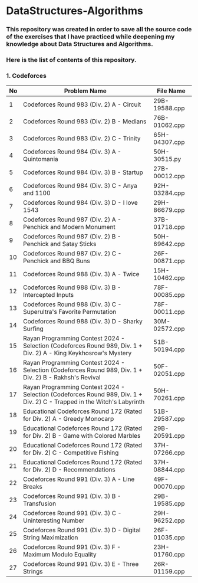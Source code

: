 # DataStructures-Algorithms

### This repository was created in order to save all the source code of the exercises that I have practiced while deepening my knowledge about Data Structures and Algorithms.

### Here is the list of contents of this repository.

### 1. Codeforces
| No   | Problem Name                                                                                                               | File Name       |
|------|----------------------------------------------------------------------------------------------------------------------------|-----------------|
| 1    | Codeforces Round 983 (Div. 2) A - Circuit                                                                                  | 29B-19588.cpp   |
| 2    | Codeforces Round 983 (Div. 2) B - Medians                                                                                  | 76B-01062.cpp   |
| 3    | Codeforces Round 983 (Div. 2) C - Trinity                                                                                  | 65H-04307.cpp   |
| 4    | Codeforces Round 984 (Div. 3) A - Quintomania                                                                              | 50H-30515.py    |
| 5    | Codeforces Round 984 (Div. 3) B - Startup                                                                                  | 27B-00012.cpp   |
| 6    | Codeforces Round 984 (Div. 3) C - Anya and 1100                                                                            | 92H-03284.cpp   |
| 7    | Codeforces Round 984 (Div. 3) D - I love 1543                                                                              | 29H-86679.cpp   |
| 8    | Codeforces Round 987 (Div. 2) A - Penchick and Modern Monument                                                             | 37B-01718.cpp   |
| 9    | Codeforces Round 987 (Div. 2) B - Penchick and Satay Sticks                                                                | 50H-69642.cpp   |
| 10   | Codeforces Round 987 (Div. 2) C - Penchick and BBQ Buns                                                                    | 26F-00871.cpp   |
| 11   | Codeforces Round 988 (Div. 3) A - Twice                                                                                    | 15H-10462.cpp   |
| 12   | Codeforces Round 988 (Div. 3) B - Intercepted Inputs                                                                       | 78F-00085.cpp   |
| 13   | Codeforces Round 988 (Div. 3) C - Superultra's Favorite Permutation                                                        | 78F-00011.cpp   |
| 14   | Codeforces Round 988 (Div. 3) D - Sharky Surfing                                                                           | 30M-02572.cpp   |
| 15   | Rayan Programming Contest 2024 - Selection (Codeforces Round 989, Div. 1 + Div. 2) A - King Keykhosrow's Mystery           | 51B-50194.cpp   |    
| 16   | Rayan Programming Contest 2024 - Selection (Codeforces Round 989, Div. 1 + Div. 2) B - Rakhsh's Revival                    | 50F-02051.cpp   |
| 17   | Rayan Programming Contest 2024 - Selection (Codeforces Round 989, Div. 1 + Div. 2) C - Trapped in the Witch's Labyrinth    | 50H-70261.cpp   |
| 18   | Educational Codeforces Round 172 (Rated for Div. 2) A - Greedy Monocarp                                                    | 51B-29587.cpp   |
| 19   | Educational Codeforces Round 172 (Rated for Div. 2) B - Game with Colored Marbles                                          | 29B-20591.cpp   |
| 20   | Educational Codeforces Round 172 (Rated for Div. 2) C - Competitive Fishing                                                | 37H-07266.cpp   |
| 21   | Educational Codeforces Round 172 (Rated for Div. 2) D - Recommendations                                                    | 37H-08844.cpp   |
| 22   | Codeforces Round 991 (Div. 3) A - Line Breaks                                                                              | 49F-00070.cpp   |
| 23   | Codeforces Round 991 (Div. 3) B - Transfusion                                                                              | 29B-19585.cpp   |
| 24   | Codeforces Round 991 (Div. 3) C - Uninteresting Number                                                                     | 29H-96252.cpp   |
| 25   | Codeforces Round 991 (Div. 3) D - Digital String Maximization                                                              | 26F-01035.cpp   |
| 26   | Codeforces Round 991 (Div. 3) F - Maximum Modulo Equality                                                                  | 23H-01760.cpp   |
| 27   | Codeforces Round 991 (Div. 3) E - Three Strings                                                                            | 26R-01159.cpp   |